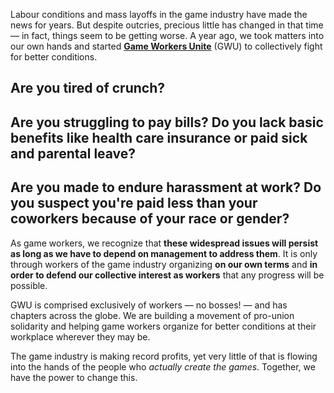 Labour conditions and mass layoffs in the game industry have made the news for
years. But despite outcries, precious little has changed in that time — in fact,
things seem to be getting worse. A year ago, we took matters into our own hands
and started [**Game Workers Unite**](https://gameworkersunite.org) (GWU) to
collectively fight for better conditions.

## Are you tired of crunch?

## Are you struggling to pay bills? Do you lack basic benefits like health care insurance or paid sick and parental leave?

## Are you made to endure harassment at work? Do you suspect you're paid less than your coworkers because of your race or gender?


As game workers, we recognize that **these widespread issues will persist as
long as we have to depend on management to address them**. It is only through
workers of the game industry organizing **on our own terms** and **in order to
defend our collective interest as workers** that any progress will be possible.

GWU is comprised exclusively of workers — no bosses!
— and has chapters across the globe. We are building a
movement of pro-union solidarity and helping game
workers organize for better conditions at their workplace
wherever they may be.

The game industry is making record profits, yet very
little of that is flowing into the hands of the people who
*actually create the games*. Together, we have the power
to change this.

